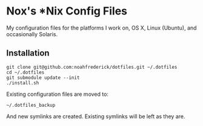 # Nox's *Nix Config Files

My configuration files for the platforms I work on, OS X, Linux (Ubuntu), and occasionally Solaris.


## Installation

	git clone git@github.com:noahfrederick/dotfiles.git ~/.dotfiles
	cd ~/.dotfiles
	git submodule update --init
	./install.sh

Existing configuration files are moved to:

	~/.dotfiles_backup

And new symlinks are created. Existing symlinks will be left as they are.

